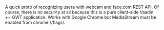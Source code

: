 A quick proto of recognizing usera with webcam and face.com REST API. Of course, there is no security at all because this is a pure client-side Vaadin += GWT application. Works with Google Chrome but MediaStream must be enabled from chrome://flags/.
